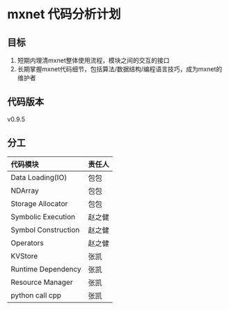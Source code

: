 # mxnet 代码分析计划

## 目标

1. 短期内理清mxnet整体使用流程，模块之间的交互的接口
2. 长期掌握mxnet代码细节，包括算法/数据结构/编程语言技巧，成为mxnet的维护者

## 代码版本

v0.9.5

## 分工

| 代码模块                | 责任人  |
| :------------------ | ---- |
| Data Loading(IO)    | 包包   |
| NDArray             | 包包   |
| Storage Allocator   | 包包   |
| Symbolic Execution  | 赵之健  |
| Symbol Construction | 赵之健  |
| Operators           | 赵之健  |
| KVStore             | 张凯   |
| Runtime Dependency  | 张凯   |
| Resource Manager    | 张凯   |
| python call cpp     | 张凯   |